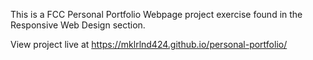 This is a FCC Personal Portfolio Webpage project exercise found in the Responsive Web Design section. 

View project live at https://mklrlnd424.github.io/personal-portfolio/

